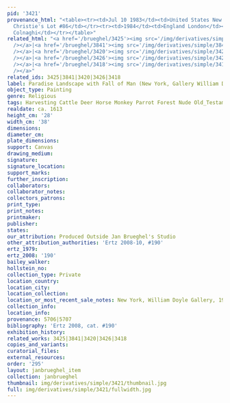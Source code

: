 ```yaml
---
pid: '3421'
provenance_html: "<table><tr><td>Jul 10 1983</td><td>United States New York NY</td><td>Sale
  Christie's Lot #86</td></tr><tr><td>1984</td><td>England London</td><td>Gallery
  Colnaghi</td></tr></table>"
related_html: "<a href='/brueghel/3425'><img src='/img/derivatives/simple/3425/thumbnail.jpg'
  /></a>|<a href='/brueghel/3841'><img src='/img/derivatives/simple/3841/thumbnail.jpg'
  /></a>|<a href='/brueghel/3420'><img src='/img/derivatives/simple/3420/thumbnail.jpg'
  /></a>|<a href='/brueghel/3426'><img src='/img/derivatives/simple/3426/thumbnail.jpg'
  /></a>|<a href='/brueghel/3418'><img src='/img/derivatives/simple/3418/thumbnail.jpg'
  /></a>"
related_ids: 3425|3841|3420|3426|3418
label: Paradise Landscape with Fall of Man (New York, Gallery William Doyle)
object_type: Painting
genre: Religious
tags: Harvesting Cattle Deer Horse Monkey Parrot Forest Nude Old_Testament Paradise
realdate: ca. 1613
height_cm: '28'
width_cm: '38'
dimensions:
diameter_cm:
plate_dimensions:
support: Canvas
drawing_medium:
signature:
signature_location:
support_marks:
further_inscription:
collaborators:
collaborator_notes:
collectors_patrons:
print_type:
print_notes:
printmaker:
publisher:
states:
our_attribution: Produced Outside Jan Brueghel's Studio
other_attribution_authorities: 'Ertz 2008-10, #190'
ertz_1979:
ertz_2008: '190'
bailey_walker:
hollstein_no:
collection_type: Private
location_country:
location_city:
location_collection:
location_or_most_recent_sale_notes: New York, William Doyle Gallery, 1984
collection_info:
location_info:
provenance: 5706|5707
bibliography: 'Ertz 2008, cat. #190'
exhibition_history:
related_works: 3425|3841|3420|3426|3418
copies_and_variants:
curatorial_files:
external_resources:
order: '295'
layout: janbrueghel_item
collection: janbrueghel
thumbnail: img/derivatives/simple/3421/thumbnail.jpg
full: img/derivatives/simple/3421/fullwidth.jpg
---
```

